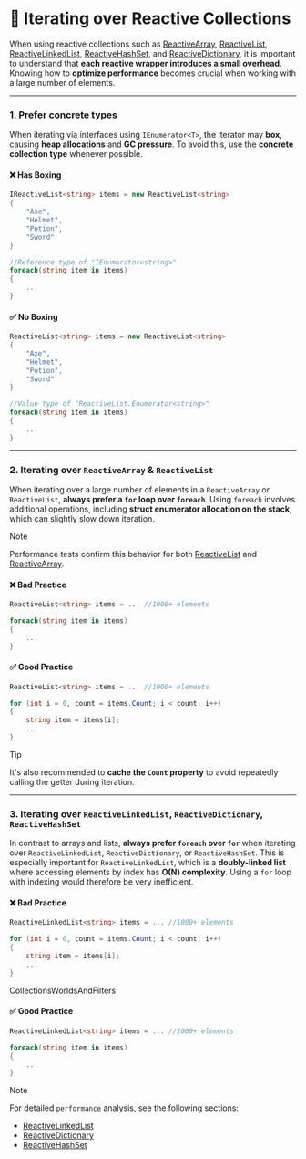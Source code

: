 # 📌 Iterating over Reactive Collections

When using reactive collections such
as [ReactiveArray](../Elements/Collections/ReactiveArray.md), [ReactiveList](../Elements/Collections/ReactiveList.md), [ReactiveLinkedList](../Elements/Collections/ReactiveLinkedList.md), [ReactiveHashSet](../Elements/Collections/ReactiveHashSet.md),
and [ReactiveDictionary](../Elements/Collections/ReactiveDictionary.md), it is important to understand that **each
reactive wrapper introduces a small overhead**. Knowing how to **optimize performance** becomes crucial when working
with a large number of elements.

---

### 1. Prefer concrete types

When iterating via interfaces using `IEnumerator<T>`, the iterator may **box**, causing **heap allocations** and **GC
pressure**. To avoid this, use the **concrete collection type** whenever possible.

#### ❌ Has Boxing

```csharp
IReactiveList<string> items = new ReactiveList<string>
{
    "Axe", 
    "Helmet",
    "Potion",
    "Sword"
} 

//Reference type of "IEnumerator<string>"
foreach(string item in items)
{
    ...
}
```

#### ✅ No Boxing

```csharp
ReactiveList<string> items = new ReactiveList<string>
{
    "Axe", 
    "Helmet",
    "Potion",
    "Sword"
} 

//Value type of "ReactiveList.Enumerator<string>"
foreach(string item in items) 
{
    ...
}
```

---

### 2. Iterating over `ReactiveArray` & `ReactiveList`

When iterating over a large number of elements in a `ReactiveArray` or `ReactiveList`, **always prefer a `for` loop
over `foreach`**. Using `foreach` involves additional operations, including **struct enumerator allocation on the
stack**, which can slightly slow down iteration.

> [!NOTE]  
> Performance tests confirm this behavior for both [ReactiveList](../Elements/Performance/ReactiveListPerformance.md)
> and [ReactiveArray](../Elements/Performance/ReactiveArrayPerformance.md).

#### ❌ Bad Practice

```csharp
ReactiveList<string> items = ... //1000+ elements

foreach(string item in items)
{
    ...
}
```

#### ✅ Good Practice

```csharp
ReactiveList<string> items = ... //1000+ elements

for (int i = 0, count = items.Count; i < count; i++)
{
    string item = items[i];
    ...
}
```

> [!TIP]
> It's also recommended to **cache the `Count` property** to avoid repeatedly calling the getter during iteration.

---

### 3. Iterating over `ReactiveLinkedList`, `ReactiveDictionary`, `ReactiveHashSet`

In contrast to arrays and lists, **always prefer `foreach` over `for`** when iterating over `ReactiveLinkedList`,
`ReactiveDictionary`, or `ReactiveHashSet`. This is especially important for `ReactiveLinkedList`, which is
a **doubly-linked list** where accessing elements by index has **O(N) complexity**. Using a `for` loop with indexing would
therefore be very inefficient.

#### ❌ Bad Practice

```csharp
ReactiveLinkedList<string> items = ... //1000+ elements

for (int i = 0, count = items.Count; i < count; i++)
{
    string item = items[i];
    ...
}
```

CollectionsWorldsAndFilters

#### ✅ Good Practice

```csharp
ReactiveLinkedList<string> items = ... //1000+ elements

foreach(string item in items)
{
    ...
}
```

> [!NOTE]  
> For detailed `performance` analysis, see the following sections:
> - [ReactiveLinkedList](../Elements/Performance/ReactiveLinkedListPerformance.md)
> - [ReactiveDictionary](../Elements/Performance/ReactiveDictionaryPerformance.md)
> - [ReactiveHashSet](../Elements/Performance/ReactiveHashSetPerformance.md)
